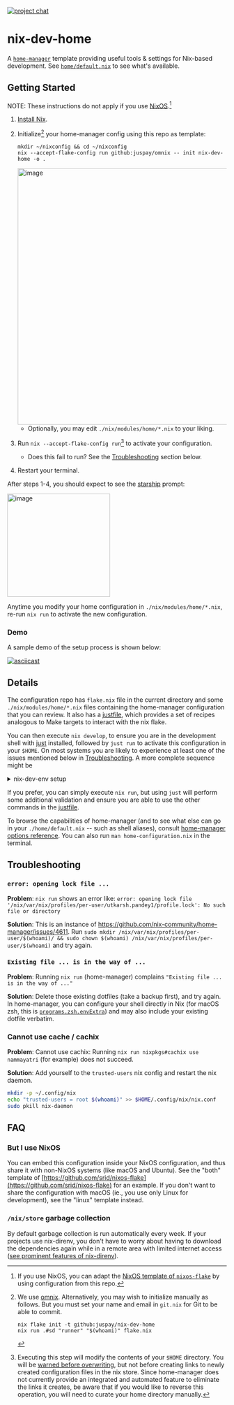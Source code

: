 [![project chat](https://img.shields.io/badge/zulip-join_chat-brightgreen.svg)](https://nixos.zulipchat.com/#narrow/stream/413950-nix)

# nix-dev-home

A [`home-manager`](https://github.com/nix-community/home-manager) template providing useful tools &amp; settings for Nix-based development. See [`home/default.nix`](home/default.nix) to see what's available.

## Getting Started

NOTE: These instructions do not apply if you use [NixOS](https://nixos.asia/en/nixos-tutorial).[^nixos-flake]

[^nixos-flake]: If you use NixOS, you can adapt the [NixOS template of `nixos-flake`](https://community.flake.parts/nixos-flake/templates#nixos) by using configuration from this repo.

1. [Install Nix](https://nixos.asia/en/install).
1. Initialize[^omnix] your home-manager config using this repo as template:
    ```sh-session
    mkdir ~/nixconfig && cd ~/nixconfig
    nix --accept-flake-config run github:juspay/omnix -- init nix-dev-home -o .
    ```
    <img width="587" alt="image" src="https://github.com/user-attachments/assets/2c0d514e-2284-4b92-9b5b-036b1e4393b0">
    
    - Optionally, you may edit `./nix/modules/home/*.nix` to your liking.
1. Run `nix --accept-flake-config run`[^home-modify] to activate your configuration.
    - Does this fail to run? See the [Troubleshooting](#troubleshooting) section below.
1. Restart your terminal.

After steps 1-4, you should expect to see the [starship](https://starship.rs/) prompt:

<img width="236" alt="image" src="https://github.com/user-attachments/assets/bea3a7e5-b06a-483f-b76b-5c3865ce5e55">

Anytime you modify your home configuration in `./nix/modules/home/*.nix`, re-run `nix run` to activate the new configuration.

[^omnix]: We use [omnix](https://omnix.page/om/init.html). Alternatively, you may wish to initialize manually as follows. But you must set your name and email in `git.nix` for Git to be able to commit.

    ```
    nix flake init -t github:juspay/nix-dev-home
    nix run .#sd "runner" "$(whoami)" flake.nix
    ```

### Demo

A sample demo of the setup process is shown below:

[![asciicast](https://asciinema.org/a/572907.svg)](https://asciinema.org/a/572907)


[^home-modify]: Executing this step will modify the contents of your `$HOME` directory. You will be [warned before overwriting](https://nix-community.github.io/home-manager/index.html#sec-usage-dotfiles), but not before creating links to newly created configuration files in the nix store. Since home-manager does not currently provide an integrated and automated feature to eliminate the links it creates, be aware that if you would like to reverse this operation, you will need to curate your home directory manually.

## Details

The configuration repo has `flake.nix` file in the current directory and some `./nix/modules/home/*.nix` files containing the home-manager configuration that you can review. It also has a [justfile](https://github.com/casey/just), which provides a set of recipes analogous to Make targets to interact with the nix flake.

You can then execute `nix develop`, to ensure you are in the development shell with [just](https://github.com/casey/just) installed, followed by `just run` to activate this configuration in your `$HOME`. On most systems you are likely to experience at least one of the issues mentioned below in [Troubleshooting](#troubleshooting). A more complete sequence might be
<details>

<summary>nix-dev-env setup</summary>

```sh
> nix develop
(nix:nix-dev-home-env) > rm ~/.bashrc ~/.profile && just run && direnv allow
(nix:nix-dev-home-env) > exit
> bash
runner on 12ca6a64c923 work on  feature/branch via ❄️  impure (nix-dev-home-env)
⬢ [Docker] ❯
```

</details>

If you prefer, you can simply execute `nix run`, but using `just` will perform some additional validation and ensure you are able to use the other commands in the [justfile](./justfile).

To browse the capabilities of home-manager (and to see what else can go in your `./home/default.nix` -- such as shell aliases), consult [home-manager options reference](https://nix-community.github.io/home-manager/options.xhtml). You can also run `man home-configuration.nix` in the terminal.

## Troubleshooting

### `error: opening lock file ...`

**Problem**: `nix run` shows an error like: `error: opening lock file '/nix/var/nix/profiles/per-user/utkarsh.pandey1/profile.lock': No such file or directory`

**Solution**: This is an instance of https://github.com/nix-community/home-manager/issues/4611. Run `sudo mkdir /nix/var/nix/profiles/per-user/$(whoami)/ && sudo chown $(whoami) /nix/var/nix/profiles/per-user/$(whoami)` and try again.

### `Existing file ... is in the way of ...`

**Problem**: Running `nix run` (home-manager) complains `"Existing file ... is in the way of ..."`

**Solution**: Delete those existing dotfiles (take a backup first), and try again. In home-manager, you can configure your shell directly in Nix (for macOS zsh, this is [`programs.zsh.envExtra`](https://nix-community.github.io/home-manager/options.xhtml#opt-programs.zsh.envExtra)) and may also include your existing dotfile verbatim.

### Cannot use cache / cachix

**Problem**: Cannot use cachix: Running `nix run nixpkgs#cachix use nammayatri` (for example) does not succeed.

**Solution**: Add yourself to the `trusted-users` nix config and restart the nix daemon.

```sh
mkdir -p ~/.config/nix
echo "trusted-users = root $(whoami)" >> $HOME/.config/nix/nix.conf
sudo pkill nix-daemon
```

## FAQ

### But I use NixOS

You can embed this configuration inside your NixOS configuration, and thus share it with non-NixOS systems (like macOS and Ubuntu). See the "both" template of [https://github.com/srid/nixos-flake](https://github.com/srid/nixos-flake) for an example. If you don't want to share the configuration with macOS (ie., you use only Linux for development), see the "linux" template instead.

### `/nix/store` garbage collection

By default garbage collection is run automatically every week. If your projects use nix-direnv, you don't have to worry about having to download the dependencies again while in a remote area with limited internet access ([see prominent features of nix-direnv](https://github.com/nix-community/nix-direnv?tab=readme-ov-file#nix-direnv)).
